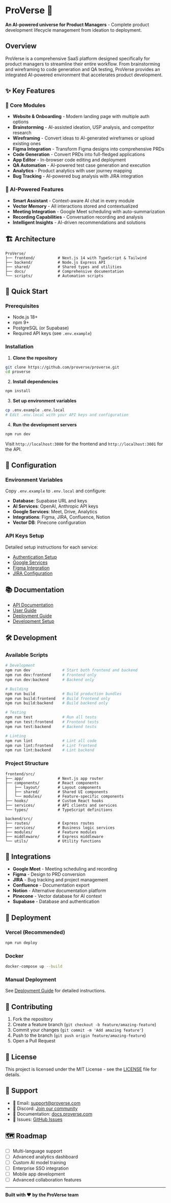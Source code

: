 # ProVerse 🚀

**An AI-powered universe for Product Managers** - Complete product development lifecycle management from ideation to deployment.

## Overview

ProVerse is a comprehensive SaaS platform designed specifically for product managers to streamline their entire workflow. From brainstorming and wireframing to code generation and QA testing, ProVerse provides an integrated AI-powered environment that accelerates product development.

## ✨ Key Features

### 🎯 Core Modules
- **Website & Onboarding** - Modern landing page with multiple auth options
- **Brainstorming** - AI-assisted ideation, USP analysis, and competitor research
- **Wireframing** - Convert ideas to AI-generated wireframes or upload existing ones
- **Figma Integration** - Transform Figma designs into comprehensive PRDs
- **Code Generation** - Convert PRDs into full-fledged applications
- **App Editor** - In-browser code editing and deployment
- **QA Automation** - AI-powered test case generation and execution
- **Analytics** - Product analytics with user journey mapping
- **Bug Tracking** - AI-powered bug analysis with JIRA integration

### 🤖 AI-Powered Features
- **Smart Assistant** - Context-aware AI chat in every module
- **Vector Memory** - All interactions stored and contextualized
- **Meeting Integration** - Google Meet scheduling with auto-summarization
- **Recording Capabilities** - Conversation recording and analysis
- **Intelligent Insights** - AI-driven recommendations and solutions

## 🏗️ Architecture

```
ProVerse/
├── frontend/          # Next.js 14 with TypeScript & Tailwind
├── backend/           # Node.js Express API
├── shared/            # Shared types and utilities
├── docs/              # Comprehensive documentation
└── scripts/           # Automation scripts
```

## 🚀 Quick Start

### Prerequisites
- Node.js 18+
- npm 9+
- PostgreSQL (or Supabase)
- Required API keys (see `.env.example`)

### Installation

1. **Clone the repository**
```bash
git clone https://github.com/proverse/proverse.git
cd proverse
```

2. **Install dependencies**
```bash
npm install
```

3. **Set up environment variables**
```bash
cp .env.example .env.local
# Edit .env.local with your API keys and configuration
```

4. **Run the development servers**
```bash
npm run dev
```

Visit `http://localhost:3000` for the frontend and `http://localhost:3001` for the API.

## 🔧 Configuration

### Environment Variables
Copy `.env.example` to `.env.local` and configure:

- **Database**: Supabase URL and keys
- **AI Services**: OpenAI, Anthropic API keys
- **Google Services**: Meet, Drive, Analytics
- **Integrations**: Figma, JIRA, Confluence, Notion
- **Vector DB**: Pinecone configuration

### API Keys Setup
Detailed setup instructions for each service:
- [Authentication Setup](docs/setup/api-keys.md)
- [Google Services](docs/setup/google-integration.md)
- [Figma Integration](docs/setup/figma-setup.md)
- [JIRA Configuration](docs/setup/jira-setup.md)

## 📚 Documentation

- [API Documentation](docs/api/README.md)
- [User Guide](docs/user-guide/README.md)
- [Deployment Guide](docs/deployment/README.md)
- [Development Setup](docs/setup/local-development.md)

## 🛠️ Development

### Available Scripts

```bash
# Development
npm run dev              # Start both frontend and backend
npm run dev:frontend     # Frontend only
npm run dev:backend      # Backend only

# Building
npm run build            # Build production bundles
npm run build:frontend   # Build frontend only
npm run build:backend    # Build backend only

# Testing
npm run test             # Run all tests
npm run test:frontend    # Frontend tests
npm run test:backend     # Backend tests

# Linting
npm run lint             # Lint all code
npm run lint:frontend    # Lint frontend
npm run lint:backend     # Lint backend
```

### Project Structure

```
frontend/src/
├── app/               # Next.js app router
├── components/        # React components
│   ├── layout/        # Layout components
│   ├── shared/        # Shared UI components
│   └── modules/       # Feature-specific components
├── hooks/             # Custom React hooks
├── services/          # API clients and services
└── types/             # TypeScript definitions

backend/src/
├── routes/            # Express routes
├── services/          # Business logic services
├── modules/           # Feature modules
├── middleware/        # Express middleware
└── utils/             # Utility functions
```

## 🔌 Integrations

- **Google Meet** - Meeting scheduling and recording
- **Figma** - Design to PRD conversion
- **JIRA** - Bug tracking and project management
- **Confluence** - Documentation export
- **Notion** - Alternative documentation platform
- **Pinecone** - Vector database for AI context
- **Supabase** - Database and authentication

## 🚀 Deployment

### Vercel (Recommended)
```bash
npm run deploy
```

### Docker
```bash
docker-compose up --build
```

### Manual Deployment
See [Deployment Guide](docs/deployment/README.md) for detailed instructions.

## 🤝 Contributing

1. Fork the repository
2. Create a feature branch (`git checkout -b feature/amazing-feature`)
3. Commit your changes (`git commit -m 'Add amazing feature'`)
4. Push to the branch (`git push origin feature/amazing-feature`)
5. Open a Pull Request

## 📝 License

This project is licensed under the MIT License - see the [LICENSE](LICENSE) file for details.

## 🌟 Support

- 📧 Email: support@proverse.com
- 💬 Discord: [Join our community](https://discord.gg/proverse)
- 📖 Documentation: [docs.proverse.com](https://docs.proverse.com)
- 🐛 Issues: [GitHub Issues](https://github.com/proverse/proverse/issues)

## 🗺️ Roadmap

- [ ] Multi-language support
- [ ] Advanced analytics dashboard
- [ ] Custom AI model training
- [ ] Enterprise SSO integration
- [ ] Mobile app development
- [ ] Advanced collaboration features

---

**Built with ❤️ by the ProVerse team**